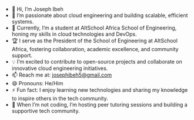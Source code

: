 - 👋 Hi, I’m Joseph Ibeh  
- 👀 I’m passionate about cloud engineering and building scalable, efficient systems.  
- 🌱 Currently, I’m a student at AltSchool Africa School of Engineering, honing my skills in cloud technologies and DevOps.  
- 🏆 I serve as the President of the School of Engineering at AltSchool Africa, fostering collaboration, academic excellence, and community support.  
- 💡 I’m excited to contribute to open-source projects and collaborate on innovative cloud engineering initiatives.  
- 📫 Reach me at: josephibeh5@gmail.com  
- 😄 Pronouns: He/Him  
- ⚡ Fun fact: I enjoy learning new technologies and sharing my knowledge to inspire others in the tech community.  
- 🌟 When I’m not coding, I’m hosting peer tutoring sessions and building a supportive tech community.

<!---
Joseph-Ibeh/Joseph-Ibeh is a ✨ special ✨ repository because its `README.md` (this file) appears on your GitHub profile.
You can click the Preview link to take a look at your changes.
--->
